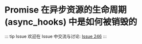 # Promise 在异步资源的生命周期 (async_hooks) 中是如何被销毁的



::: tip Issue 
 欢迎在 Issue 中交流与讨论: [Issue 246](https://github.com/shfshanyue/Daily-Question/issues/246) 
:::



